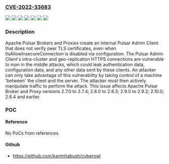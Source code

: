 ### [CVE-2022-33683](https://cve.mitre.org/cgi-bin/cvename.cgi?name=CVE-2022-33683)
![](https://img.shields.io/static/v1?label=Product&message=Apache%20Pulsar&color=blue)
![](https://img.shields.io/static/v1?label=Version&message=2.10.0%20&color=brightgreen)
![](https://img.shields.io/static/v1?label=Version&message=2.6%20and%20earlier%20&color=brightgreen)
![](https://img.shields.io/static/v1?label=Version&message=2.7%20&color=brightgreen)
![](https://img.shields.io/static/v1?label=Version&message=2.8%20&color=brightgreen)
![](https://img.shields.io/static/v1?label=Version&message=2.9%20&color=brightgreen)
![](https://img.shields.io/static/v1?label=Vulnerability&message=CWE-295%20Improper%20Certificate%20Validation&color=brightgreen)

### Description

Apache Pulsar Brokers and Proxies create an internal Pulsar Admin Client that does not verify peer TLS certificates, even when tlsAllowInsecureConnection is disabled via configuration. The Pulsar Admin Client's intra-cluster and geo-replication HTTPS connections are vulnerable to man in the middle attacks, which could leak authentication data, configuration data, and any other data sent by these clients. An attacker can only take advantage of this vulnerability by taking control of a machine 'between' the client and the server. The attacker must then actively manipulate traffic to perform the attack. This issue affects Apache Pulsar Broker and Proxy versions 2.7.0 to 2.7.4; 2.8.0 to 2.8.3; 2.9.0 to 2.9.2; 2.10.0; 2.6.4 and earlier.

### POC

#### Reference
No PoCs from references.

#### Github
- https://github.com/karimhabush/cyberowl

